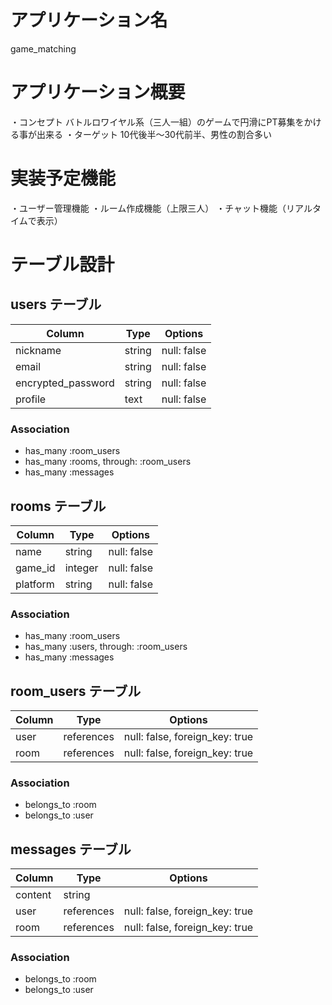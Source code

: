 # アプリケーション名
game_matching

# アプリケーション概要
・コンセプト  バトルロワイヤル系（三人一組）のゲームで円滑にPT募集をかける事が出来る
・ターゲット  10代後半〜30代前半、男性の割合多い

# 実装予定機能
・ユーザー管理機能
・ルーム作成機能（上限三人）
・チャット機能（リアルタイムで表示）

# テーブル設計

## users テーブル

| Column             | Type   | Options     |
| ------------------ | ------ | ----------- |
| nickname           | string | null: false |
| email              | string | null: false |
| encrypted_password | string | null: false |
| profile            | text   | null: false |

### Association

- has_many :room_users
- has_many :rooms, through: :room_users
- has_many :messages

## rooms テーブル

| Column    | Type       | Options     |
| --------- | ---------- | ----------- |
| name      | string     | null: false |
| game_id   | integer    | null: false |
| platform  | string     | null: false |

### Association

- has_many :room_users
- has_many :users, through: :room_users
- has_many :messages

## room_users テーブル

| Column | Type       | Options                        |
| ------ | ---------- | ------------------------------ |
| user   | references | null: false, foreign_key: true |
| room   | references | null: false, foreign_key: true |

### Association

- belongs_to :room
- belongs_to :user

## messages テーブル

| Column  | Type       | Options                        |
| ------- | ---------- | ------------------------------ |
| content | string     |                                |
| user    | references | null: false, foreign_key: true |
| room    | references | null: false, foreign_key: true |

### Association

- belongs_to :room
- belongs_to :user